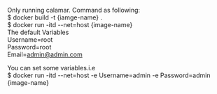 Only running calamar.
Command as following:
<br>$ docker build -t {iamge-name} .
<br>$ docker run -itd --net=host {image-name}
<br>The default Variables
<br>Username=root
<br>Password=root
<br>Email=admin@admin.com

You can set some variables.i.e
<br>$ docker run -itd --net=host -e Username=admin -e Password=admin {image-name}
